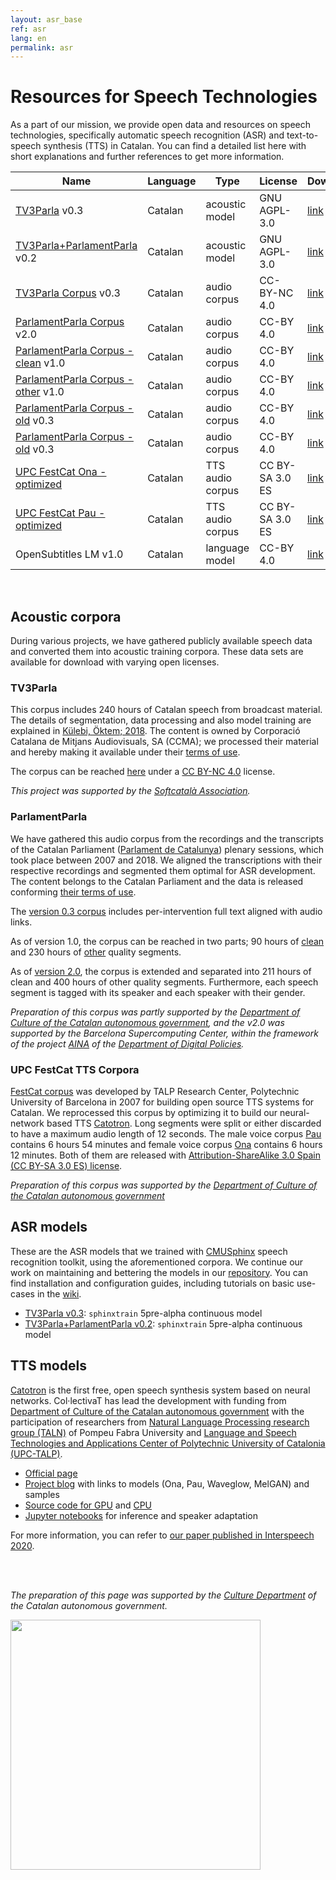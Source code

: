 ```yaml
---
layout: asr_base
ref: asr
lang: en
permalink: asr
---
```

<style>
table {
    width:100%;
}
</style>

# Resources for Speech Technologies

As a part of our mission, we provide open data and resources on speech technologies, specifically automatic speech recognition (ASR) and text-to-speech synthesis (TTS) in Catalan. You can find a detailed list here with short explanations and further references to get more information. 
  
<!-- <br/>  -->

| Name                                    | Language | Type           | License       | Download     |
|---------------------------------------  | -------- | -----------    | --------      | ------------ |
| [TV3Parla][2]                      v0.3 | Catalan  | acoustic model | GNU AGPL-3.0  | [link][M0.3] |
| [TV3Parla+ParlamentParla][2]       v0.2 | Catalan  | acoustic model | GNU AGPL-3.0  | [link][M0.4] |
| [TV3Parla Corpus][1]               v0.3 | Catalan  | audio corpus   | CC-BY-NC 4.0  | [link][Ctv3] |
| [ParlamentParla Corpus][3]         v2.0 | Catalan  | audio corpus   |  CC-BY 4.0    | [link][Cp2.0]|
| [ParlamentParla Corpus - clean][3] v1.0 | Catalan  | audio corpus   |  CC-BY 4.0    | [link][CpC]  |
| [ParlamentParla Corpus - other][3] v1.0 | Catalan  | audio corpus   |  CC-BY 4.0    | [link][CpO]  |
| [ParlamentParla Corpus - old][3]   v0.3 | Catalan  | audio corpus   |  CC-BY 4.0    | [link][Cp0.3]|
| [ParlamentParla Corpus - old][3]   v0.3 | Catalan  | audio corpus   |  CC-BY 4.0    | [link][Cp0.3]|
| [UPC FestCat Ona - optimized][5]        | Catalan  | TTS audio corpus |  CC BY-SA 3.0 ES   | [link][TTSOna]|
| [UPC FestCat Pau - optimized][5]        | Catalan  | TTS audio corpus |  CC BY-SA 3.0 ES   | [link][TTSPau]|
| OpenSubtitles LM                   v1.0 | Catalan  | language model |  CC-BY 4.0    | [link][LMos] |
 
<br/>

## Acoustic corpora

During various projects, we have gathered publicly available speech data and converted them into acoustic training corpora. These data sets are available for download with varying open licenses.

### TV3Parla

This corpus includes 240 hours of Catalan speech from broadcast material. The details of segmentation, data processing and also model training are explained in [Külebi, Öktem; 2018](https://www.isca-speech.org/archive/iberspeech_2018/kulebi18_iberspeech.html). The content is owned by Corporació Catalana de Mitjans Audiovisuals, SA (CCMA); we processed their material and hereby making it available under their [terms of use](http://www.ccma.cat/avis-legal/condicions-utilitzacio-del-portal/).

The corpus can be reached [here][Ctv3] under a [CC BY-NC 4.0][ccbync] license.  

*This project was supported by the [Softcatalà Association](https://www.softcatala.org/).*

### ParlamentParla

We have gathered this audio corpus from the recordings and the transcripts of the Catalan Parliament ([Parlament de Catalunya](https://www.parlament.cat/)) plenary sessions, which took place between 2007 and 2018. We aligned the transcriptions with their respective recordings and segmented them optimal for ASR development. The content belongs to the Catalan Parliament and the data is released conforming [their terms of use](https://www.parlament.cat/pcat/serveis-parlament/avis-legal/).

The [version 0.3 corpus][Cp0.3] includes per-intervention full text aligned with audio links.

As of version 1.0, the corpus can be reached in two parts; 90 hours of [clean][CpC] and 230 hours of [other][CpO] quality segments. 

As of [version 2.0][Cp2.0], the corpus is extended and separated into 211 hours of clean and 400 hours of other quality segments. Furthermore, each speech segment is tagged with its speaker and each speaker with their gender.

*Preparation of this corpus was partly supported by the [Department of Culture of the Catalan autonomous government](http://cultura.gencat.cat/), and the v2.0 was supported by the Barcelona Supercomputing Center, within the framework of the project [AINA](http://aina.gencat.cat/) of the [Department of Digital Policies](https://politiquesdigitals.gencat.cat/).*

### UPC FestCat TTS Corpora

[FestCat corpus](http://festcat.talp.cat/en/) was developed by TALP Research Center, Polytechnic University of Barcelona in 2007 for building open source TTS systems for Catalan. We reprocessed this corpus by optimizing it to build our neural-network based TTS [Catotron][catotron]. Long segments were split or either discarded to have a maximum audio length of 12 seconds. The male voice corpus [Pau][TTSPau] contains 6 hours 54 minutes and female voice corpus [Ona][TTSOna] contains 6 hours 12 minutes. Both of them are released with [Attribution-ShareAlike 3.0 Spain (CC BY-SA 3.0 ES) license][ccsaes]. 

*Preparation of this corpus was supported by the [Department of Culture of the Catalan autonomous government](http://cultura.gencat.cat/)*

## ASR models

These are the ASR models that we trained with [CMUSphinx](https://cmusphinx.github.io/) speech recognition toolkit, using the aforementioned corpora. We continue our work on maintaining and bettering the models in our [repository](https://github.com/collectivat/cmusphinx-models). You can find installation and configuration guides, including tutorials on basic use-cases in the [wiki][wiki].

* [TV3Parla v0.3][M0.3]: `sphinxtrain` 5pre-alpha continuous model
* [TV3Parla+ParlamentParla v0.2][M0.4]: `sphinxtrain` 5pre-alpha continuous model

## TTS models

[Catotron][catotron] is the first free, open speech synthesis system based on neural networks. Col·lectivaT has lead the development with funding from [Department of Culture of the Catalan autonomous government](http://cultura.gencat.cat/) with the participation of researchers from [Natural Language Processing research group (TALN)][taln] of Pompeu Fabra University and [Language and Speech Technologies and Applications Center of Polytechnic University of Catalonia (UPC-TALP)][talp].

- [Official page][catotron]
- [Project blog](/blog/2019-12-05-speech-synthesis-dl/) with links to models (Ona, Pau, Waveglow, MelGAN) and samples
- [Source code for GPU](http://github.com/CollectivaT-dev/catotron) and [CPU](http://github.com/CollectivaT-dev/catotron-cpu)
- [Jupyter notebooks](http://github.com/CollectivaT-dev/TallersParla) for inference and speaker adaptation

For more information, you can refer to [our paper published in Interspeech 2020][interspeech2020].

  <br/>  
  <br/> 

*The preparation of this page was supported by the [Culture Department](http://cultura.gencat.cat/) of the Catalan autonomous government.*

<img src="/img/logo_generalitat.png" width="400"/>

[wiki]: https://github.com/collectivat/cmusphinx-models/wiki
[catotron]: http://catotron.cat/
[interspeech2020]: https://www.isca-speech.org/archive/interspeech_2020/kulebi20_interspeech.html
[taln]: https://www.upf.edu/web/taln
[talp]: https://www.talp.upc.edu/
[ccby]: https://creativecommons.org/licenses/by/4.0/
[ccbync]: https://creativecommons.org/licenses/by-nc/4.0/
[ccsaes]: https://creativecommons.org/licenses/by-sa/3.0/
[gapgl]: https://www.gnu.org/licenses/agpl-3.0.html
[Ctv3]: http://laklak.eu/share/tv3_0.3.tar.gz
[CpC]: http://laklak.eu/share/parlament_v1.0_clean.tar.gz
[CpO]: http://laklak.eu/share/parlament_v1.0_other.tar.gz
[Cp0.3]: http://laklak.eu/share/parlament_0.2.tar.gz
[Cp2.0]: https://zenodo.org/record/5541827
[M0.3]: https://cloud.laklak.eu/s/MY0SYpTap8w0WuK
[M0.4]: https://cloud.laklak.eu/s/4o2b5MrHckMYCXo
[LMos]: https://cloud.laklak.eu/s/zY7J2jGD8Hgnzpj
[LMvq]: https://cloud.laklak.eu/s/dXCsjqSfjk6Eo7R
[TTSOna]: http://laklak.eu/share/upc_ona_data.tar.gz
[TTSPau]: http://laklak.eu/share/upc_pau_data.tar.gz
[1]: #acoustic-corpora
[2]: #asr-models
[3]: #parlamentparla
[4]: #tv3parla
[5]: #upc-festcat-tts-corpora


